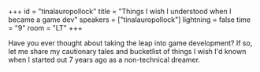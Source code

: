 +++
id = "tinalauropollock"
title = "Things I wish I understood when I became a game dev"
speakers = ["tinalauropollock"]
lightning = false
time = "9"
room = "LT"
+++

Have you ever thought about taking the leap into game development? If so, let me share my cautionary tales and bucketlist of things I wish I'd known when I started out 7 years ago as a non-technical dreamer.